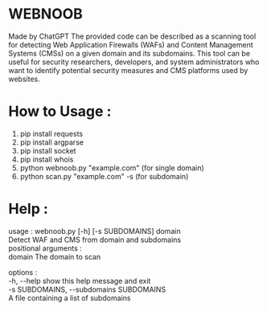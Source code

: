# WEBNOOB
Made by ChatGPT The provided code can be described as a scanning tool for detecting Web Application Firewalls (WAFs) and Content Management Systems (CMSs) on a given domain and its subdomains. This tool can be useful for security researchers, developers, and system administrators who want to identify potential security measures and CMS platforms used by websites.

# How to Usage :

1. pip install requests
2. pip install argparse
3. pip install socket
4. pip install whois
5. python webnoob.py "example.com" (for single domain)
6. python scan.py "example.com" -s <subdomains-file> (for subdomain)

# Help :

usage : webnoob.py [-h] [-s SUBDOMAINS] domain                                                                    
Detect WAF and CMS from domain and subdomains                                                                                                         
positional arguments :                                                                                                                                
  domain                The domain to scan                                                                                                           
                                                                                                                                                     
options :                                                                                                                                             
  -h, --help            show this help message and exit                                                                                              
  -s SUBDOMAINS, --subdomains SUBDOMAINS                                                                                                             
                        A file containing a list of subdomains
